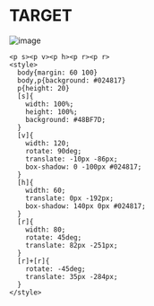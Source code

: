 # TARGET

![image](https://github.com/gaschneider/cssbattle/assets/16023844/e81c6f87-f359-4988-8567-258332a331e6)

```
<p s><p v><p h><p r><p r>
<style>
  body{margin: 60 100}
  body,p{background: #024817}
  p{height: 20}
  [s]{
    width: 100%;
    height: 100%;
    background: #48BF7D;
  }
  [v]{
    width: 120;
    rotate: 90deg;
    translate: -10px -86px;
    box-shadow: 0 -100px #024817;
  }
  [h]{
    width: 60;
    translate: 0px -192px;
    box-shadow: 140px 0px #024817;
  }
  [r]{
    width: 80;
    rotate: 45deg;
    translate: 82px -251px;
  }
  [r]+[r]{
    rotate: -45deg;
    translate: 35px -284px;
  }
</style>
```
